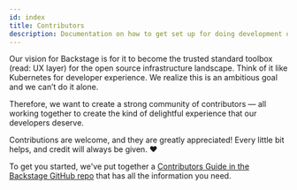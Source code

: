 ```yaml
---
id: index
title: Contributors
description: Documentation on how to get set up for doing development on the Backstage repository
---
```


Our vision for Backstage is for it to become the trusted standard toolbox (read: UX layer) for the open source infrastructure landscape. Think of it like Kubernetes for developer experience. We realize this is an ambitious goal and we can’t do it alone.

Therefore, we want to create a strong community of contributors — all working together to create the kind of delightful experience that our developers deserve.

Contributions are welcome, and they are greatly appreciated! Every little bit helps, and credit will always be given. ❤️

To get you started, we've put together a [Contributors Guide in the Backstage GitHub repo](https://github.com/backstage/backstage/blob/master/CONTRIBUTING.md) that has all the information you need.
